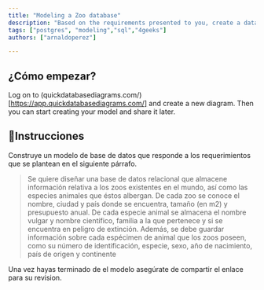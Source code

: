 ```yaml
---
title: "Modeling a Zoo database"
description: "Based on the requirements presented to you, create a database model that responds to the approach"
tags: ["postgres", "modeling","sql","4geeks"]
authors: ["arnaldoperez"]

---
```


## ¿Cómo empezar?

Log on to (quickdatabasediagrams.com/)[https://app.quickdatabasediagrams.com/] and create a new diagram. Then you can start creating your model and share it later.

## 📝Instrucciones

Construye un modelo de base de datos que responde a los requerimientos que se plantean en el siguiente párrafo.

> Se quiere diseñar una base de datos relacional que almacene información relativa a los zoos existentes en el mundo, así como las especies animales que éstos albergan. De cada zoo se conoce el nombre, ciudad y país donde se encuentra, tamaño (en m2) y presupuesto anual. De cada especie animal se almacena el nombre vulgar y nombre científico, familia a la que pertenece y si se encuentra en peligro de extinción. Además, se debe guardar información sobre cada espécimen de animal que los zoos poseen, como su número de identificación, especie, sexo, año de nacimiento, país de origen y continente

Una vez hayas terminado de el modelo asegúrate de compartir el enlace para su revision.

